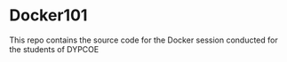 # Docker101
This repo contains the source code for the Docker session conducted for the students of DYPCOE
